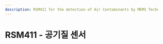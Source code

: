```yaml
---
description: RSM411 for the detection of Air Contaminants by MEMS Technology
---
```


# RSM411 - 공기질 센서

